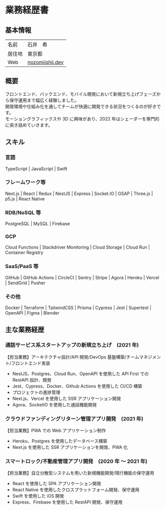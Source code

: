 # 業務経歴書

## 基本情報

|        |                                                 |
| ------ | ----------------------------------------------- |
| 名前   | 石井　希                                        |
| 居住地 | 東京都                                          |
| Web    | [nozomiishii.dev](https://www.nozomiishii.dev/) |

## 概要

フロントエンド、バックエンド、モバイル開発において新規立ち上げフェーズから保守運用まで幅広く経験しました。  
開発環境や仕組み化を通してチームが快適に開発できる状況をつくるのが好きです。  
モーショングラフィックスや 3D に興味があり、2022 年はシェーダーを専門的に突き詰めていきます。

## スキル

### 言語

TypeScript | JavaScript | Swift

### フレームワーク等

Next.js | React | Redux | NestJS | Express | Socket.IO | GSAP | Three.js | p5.js | React Native

### RDB/NoSQL 等

PostgreSQL | MySQL | Firebase

### GCP

Cloud Functions | Stackdriver Monitoring | Cloud Storage | Cloud Run | Container Registry

### SaaS/PaaS 等

GitHub | GitHub Actions | CircleCI | Sentry | Stripe | Agora | Heroku | Vercel | SendGrid | Pusher

### その他

Docker | Terraform | TailwindCSS | Prisma | Cypress | Jest | Supertest | OpenAPI | Figma | Blender

## 主な業務経歴

### 通話サービス系スタートアップの新規立ち上げ　(2021 年)

【担当業務】アーキテクチャ設計/API 開発/DevOps 基盤構築/チームマネジメント/フロントエンド実装

- NestJS、Postgres、Cloud Run、OpenAPI を使用した API First での RestAPI 設計、開発
- Jest、Cypress、Docker、Github Actions を使用した CI/CD 構築
- プロジェクトの進捗管理
- Next.js、Vercel を使用した SSR アプリケーション開発
- Agora、SocketIO を使用した通話機能開発

### クラウドファンディングリターン管理アプリ開発　(2021 年)

【担当業務】PWA での Web アプリケーション制作

- Heroku、Postgres を使用したデータベース構築
- Next.js を使用した SSR アプリケーションを開発、PWA 化

### スマートロック/不動産管理アプリ開発　(2020 年 〜 2021 年)

【担当業務】自立分散型システムを用いた新規機能開発/現行機能の保守運用

- React を使用した SPA アプリケーション開発
- React Native を使用したクロスプラットフォーム開発、保守運用
- Swift を使用した iOS 開発
- Express、Firebase を使用した RestAPI 開発、保守運用
